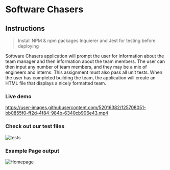 # Software Chasers


## Instructions
> Install NPM & npm packages Inquierer and Jest for testing before deploying

Software Chasers application will prompt the user for information about the team manager and then information about the team members. The user can then input any number of team members, and they may be a mix of engineers and interns. This assignment must also pass all unit tests. When the user has completed building the team, the application will create an HTML file that displays a nicely formatted team.

### Live demo 
https://user-images.githubusercontent.com/52016382/125708051-bb0855f0-ff2d-4f84-984b-6340cb906e43.mp4


### Check out our test files
![tests](https://user-images.githubusercontent.com/52016382/125708396-412065fb-7e7a-4051-8258-c93f8e4c3bb1.png)


### Example Page output
![Homepage](https://user-images.githubusercontent.com/52016382/125707038-fceca8f6-b202-4880-9ed4-7dfdb3b4bf51.png)
